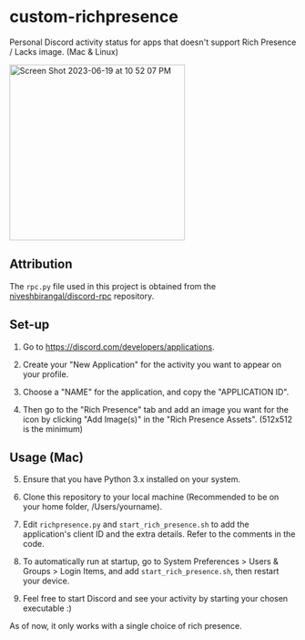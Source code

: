 # custom-richpresence
Personal Discord activity status for apps that doesn't support Rich Presence / Lacks image. (Mac & Linux)

<img width="308" alt="Screen Shot 2023-06-19 at 10 52 07 PM" src="https://github.com/esfied/custom-richpresence/assets/136987425/1cfe5be5-9879-4772-b312-7461981be9a4">

## Attribution
The `rpc.py` file used in this project is obtained from the [niveshbirangal/discord-rpc](https://github.com/niveshbirangal/discord-rpc) repository.

## Set-up
1. Go to https://discord.com/developers/applications.

2. Create your "New Application" for the activity you want to appear on your profile.

3. Choose a "NAME" for the application, and copy the "APPLICATION ID".

4. Then go to the "Rich Presence" tab and add an image you want for the icon by clicking "Add Image(s)" in the "Rich Presence Assets". (512x512 is the minimum)

## Usage (Mac)
5. Ensure that you have Python 3.x installed on your system.

6. Clone this repository to your local machine (Recommended to be on your home folder, /Users/yourname).

7. Edit `richpresence.py` and `start_rich_presence.sh` to add the application's client ID and the extra details. Refer to the comments in the code.

8. To automatically run at startup, go to System Preferences > Users & Groups > Login Items, and add `start_rich_presence.sh`, then restart your device.

9. Feel free to start Discord and see your activity by starting your chosen executable :)

As of now, it only works with a single choice of rich presence.
